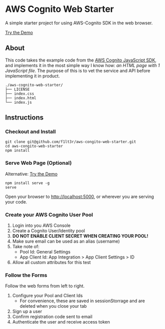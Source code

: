 # AWS Cognito Web Starter

A simple starter project for using AWS-Cognito SDK in the web browser.

[Try the Demo](https://f1lt3r.github.io/aws-cognito-web-starter/index.html)

## About

This code takes the example code from the [AWS Cognito JavaScript SDK](https://github.com/aws/amazon-cognito-identity-js), and implements it in the most simple way I know how: _an HTML page with 1 JavaScript file_. The purpose of this is to vet the service and API before implementing it in product.

```
./aws-cognito-web-starter/
├── LICENSE
├── index.css
├── index.html
└── index.js
```

## Instructions

### Checkout and Install

```
git clone git@github.com/f1lt3r/aws-congito-web-starter.git
cd aws-congito-web-starter
npm install
```

### Serve Web Page (Optional)

Alternative: [Try the Demo](https://f1lt3r.github.io/aws-cognito-web-starter/index.html)

```
npm install serve -g
serve
```

Open your browser to [http://localhost:5000](http://localhost:5000), or wherever you are serving your code.

### Create your AWS Cognito User Pool

1. Login into you AWS Console
1. Create a Cognito User/Identity pool
1. **DO NOT ENABLE CLIENT SECRET WHEN CREATING YOUR POOL!**
1. Make sure email can be used as an alias (username)
1. Take note of:
	+ Pool Id: General Settings
	+ App Client Id: App Integration > App Client Settings > ID
1. Allow all custom attributes for this test

### Follow the Forms

Follow the web forms from left to right.

1. Configure your Pool and Client Ids
	+ For convenience, these are saved in sessionStorrage and are deleted when you close your tab
2. Sign up a user
3. Confirm registration code sent to email
4. Authenticate the user and receive access token

